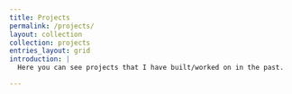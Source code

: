 ```yaml
---
title: Projects
permalink: /projects/
layout: collection
collection: projects
entries_layout: grid
introduction: |
  Here you can see projects that I have built/worked on in the past.

---
```

